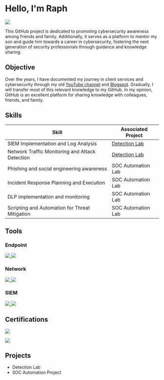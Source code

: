 # Hello, I'm Raph
<a href="https://www.linkedin.com/in/raphael-ejike-6841464"><img src="https://img.shields.io/badge/-LinkedIn-0072b1?&style=for-the-badge&logo=linkedin&logoColor=white" /></a>

This GitHub project is dedicated to promoting cybersecurity awareness among friends and family. Additionally, it serves as a platform to mentor my son and guide him towards a career in cybersecurity, fostering the next generation of security professionals through guidance and knowledge sharing.

## Objective

Over the years, I have documented my journey in client services and cybersecurity through my old <a href="https://www.youtube.com/@mysystemcenter818">YouTube channel</a> and  <a href="https://raphaelejike.blogspot.com">Blogspot</a>. Gradually, I will transfer most of this relevant knowledge to my GitHub. In my opinion, GitHub is an excellent platform for sharing knowledge with colleagues, friends, and family.



## Skills

| Skill                                         | Associated Project         |
|-----------------------------------------------|----------------------------|
| SIEM Implementation and Log Analysis          | <a href="https://google.com">Detection Lab</a>|
| Network Traffic Monitoring and Attack Detection | <a href="https://google.com">Detection Lab</a>|
| Phishing and social engineering awareness     | SOC Automation Lab|
| Incident Response Planning and Execution      | SOC Automation Lab|
| DLP implementation and monitoring              | SOC Automation Lab|
| Scripting and Automation for Threat Mitigation | SOC Automation Lab|

## Tools

### Endpoint
<div>
<a href="https://learn.microsoft.com/en-us/defender-endpoint/microsoft-defender-endpoint">    <img src="https://img.shields.io/badge/-Microsoft_Defender_for_Endpoint-00A4EF?&style=for-the-badge&logo=Microsoft&logoColor=white" />
<a href="https://www.crowdstrike.com/"><img src="https://img.shields.io/badge/-CrowdStrike-E00?&style=for-the-badge&logo=CrowdStrike&logoColor=white"/>
</a>
</div>


### Network
<div> 
     <a href="https://www.wireshark.org/download.html"> <img src="https://img.shields.io/badge/-Wireshark-1679A7?&style=for-the-badge&logo=Wireshark&logoColor=white" /> </a>
     
<a href="https://www.netacad.com/courses/packet-tracer">
  <img src="https://img.shields.io/badge/CISCO%20Networking-black?&style=for-the-badge" /></a>
</div>


### SIEM
<div>
   <a href="https://learn.microsoft.com/en-us/azure/sentinel/"> <img src="https://img.shields.io/badge/-Microsoft_Sentinel-0078D4?&style=for-the-badge&logo=Microsoft&logoColor=white" />
    <a href="https://www.rapid7.com/"><img src="https://img.shields.io/badge/-Rapid7-FF6C37?&style=for-the-badge&logo=Rapid7&logoColor=white" /> </a>

</div>

## Certifications

<div>

   <a href="https://www.credly.com/badges/b81a44fd-eef6-46cb-9ea9-e622d2492ea5/public_url"> <img src="https://img.shields.io/badge/-Security%2B-FF0000?&style=for-the-badge&logo=CompTIA&logoColor=white" />

   <a href="https://www.credly.com/badges/6d2880b1-c844-4d09-89a0-8936419d0524/linked_in_profile"> <img src="https://img.shields.io/badge/-Proofpoint-000000?&style=for-the-badge&logo=Proofpoint&logoColor=white" />
</a>


</div>

## Projects
- Detection Lab
- SOC Automation Project
